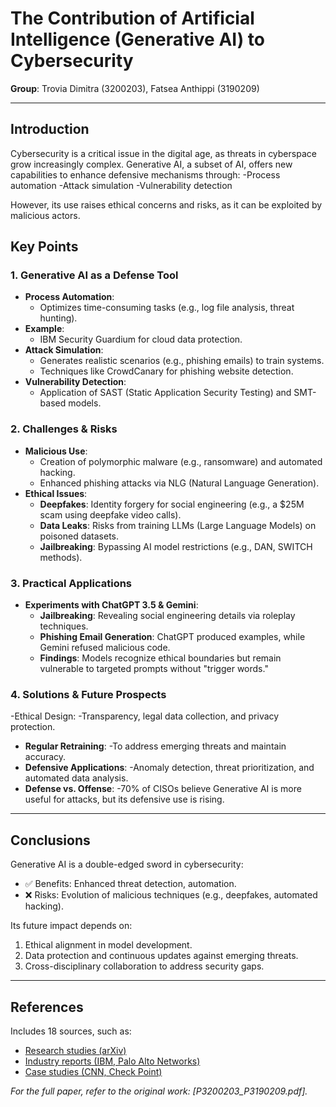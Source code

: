 # The Contribution of Artificial Intelligence (Generative AI) to Cybersecurity
**Group**: Trovia Dimitra (3200203), Fatsea Anthippi (3190209)

---

## Introduction
Cybersecurity is a critical issue in the digital age, as threats in cyberspace grow increasingly complex. Generative AI, a subset of AI, offers new capabilities to enhance defensive mechanisms through:
-Process automation
-Attack simulation
-Vulnerability detection

However, its use raises ethical concerns and risks, as it can be exploited by malicious actors.

## Key Points

### 1. Generative AI as a Defense Tool
- **Process Automation**: 
  - Optimizes time-consuming tasks (e.g., log file analysis, threat hunting).
- **Example**: 
  - IBM Security Guardium for cloud data protection.
- **Attack Simulation**:
  - Generates realistic scenarios (e.g., phishing emails) to train systems.
  - Techniques like CrowdCanary for phishing website detection.
- **Vulnerability Detection**:
  - Application of SAST (Static Application Security Testing) and SMT-based models.

### 2. Challenges & Risks
- **Malicious Use**:
  - Creation of polymorphic malware (e.g., ransomware) and automated hacking.
  - Enhanced phishing attacks via NLG (Natural Language Generation).
- **Ethical Issues**:
  - **Deepfakes**: Identity forgery for social engineering (e.g., a $25M scam using deepfake video calls).
  - **Data Leaks**: Risks from training LLMs (Large Language Models) on poisoned datasets.
  - **Jailbreaking**: Bypassing AI model restrictions (e.g., DAN, SWITCH methods).

### 3. Practical Applications
- **Experiments with ChatGPT 3.5 & Gemini**:
  - **Jailbreaking**: Revealing social engineering details via roleplay techniques.
  - **Phishing Email Generation**: ChatGPT produced examples, while Gemini refused malicious code.
  - **Findings**: Models recognize ethical boundaries but remain vulnerable to targeted prompts without "trigger words."

### 4. Solutions & Future Prospects
-Ethical Design:
  -Transparency, legal data collection, and privacy protection.
- **Regular Retraining**:
  -To address emerging threats and maintain accuracy.
- **Defensive Applications**:
  -Anomaly detection, threat prioritization, and automated data analysis.
- **Defense vs. Offense**:
  -70% of CISOs believe Generative AI is more useful for attacks, but its defensive use is rising.

---

## Conclusions
Generative AI is a double-edged sword in cybersecurity:
- ✅ Benefits: Enhanced threat detection, automation.
- ❌ Risks: Evolution of malicious techniques (e.g., deepfakes, automated hacking).

Its future impact depends on:
1. Ethical alignment in model development.
2. Data protection and continuous updates against emerging threats.
3. Cross-disciplinary collaboration to address security gaps.
   
---

## References
Includes 18 sources, such as:
- [Research studies (arXiv)](https://arxiv.org/)
- [Industry reports (IBM, Palo Alto Networks)](https://www.ibm.com/)
- [Case studies (CNN, Check Point)](https://edition.cnn.com/)

*For the full paper, refer to the original work: [P3200203_P3190209.pdf].*

